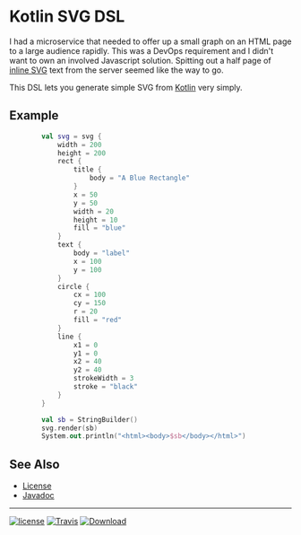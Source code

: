 # Kotlin SVG DSL

I had a microservice that needed to offer up a small graph on an HTML page to a large audience rapidly. 
This was a DevOps requirement and I didn't want to own an involved Javascript solution. Spitting out a
half page of [inline SVG](https://www.w3schools.com/html/html5_svg.asp) text from the server seemed 
like the way to go.

This DSL lets you generate simple SVG from [Kotlin](https://kotlinlang.org/) very simply.

## Example

```kotlin
        val svg = svg {
            width = 200
            height = 200
            rect {
                title {
                    body = "A Blue Rectangle"
                }
                x = 50
                y = 50
                width = 20
                height = 10
                fill = "blue"
            }
            text {
                body = "label"
                x = 100
                y = 100
            }
            circle {
                cx = 100
                cy = 150
                r = 20
                fill = "red"
            }
            line {
                x1 = 0
                y1 = 0
                x2 = 40
                y2 = 40
                strokeWidth = 3
                stroke = "black"
            }
        }

        val sb = StringBuilder()
        svg.render(sb)
        System.out.println("<html><body>$sb</body></html>")
```

## See Also

- [License](LICENSE.md)
- [Javadoc](https://nwillc.github.io/ksvg/javadoc)

-----
[![license](https://img.shields.io/github/license/nwillc/ksvg.svg)](https://tldrlegal.com/license/-isc-license)
[![Travis](https://img.shields.io/travis/nwillc/ksvg.svg)](https://travis-ci.org/nwillc/ksvg)
[![Download](https://api.bintray.com/packages/nwillc/maven/ksvg/images/download.svg)](https://bintray.com/nwillc/maven/ksvg/_latestVersion)
